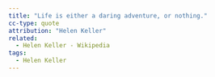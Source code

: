 ```yaml
---
title: "Life is either a daring adventure, or nothing."
cc-type: quote
attribution: "Helen Keller"
related:
  - Helen Keller - Wikipedia
tags:
  - Helen Keller
---
```

